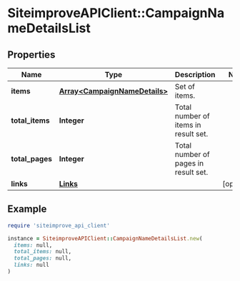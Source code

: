 # SiteimproveAPIClient::CampaignNameDetailsList

## Properties

| Name | Type | Description | Notes |
| ---- | ---- | ----------- | ----- |
| **items** | [**Array&lt;CampaignNameDetails&gt;**](CampaignNameDetails.md) | Set of items. |  |
| **total_items** | **Integer** | Total number of items in result set. |  |
| **total_pages** | **Integer** | Total number of pages in result set. |  |
| **links** | [**Links**](Links.md) |  | [optional] |

## Example

```ruby
require 'siteimprove_api_client'

instance = SiteimproveAPIClient::CampaignNameDetailsList.new(
  items: null,
  total_items: null,
  total_pages: null,
  links: null
)
```

